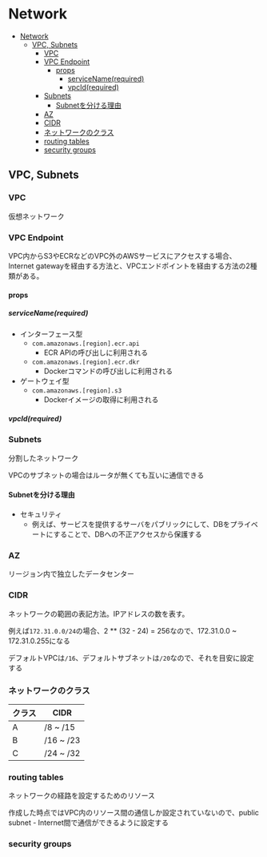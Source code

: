 # Network

- [Network](#network)
  - [VPC, Subnets](#vpc-subnets)
    - [VPC](#vpc)
    - [VPC Endpoint](#vpc-endpoint)
      - [props](#props)
        - [serviceName(required)](#servicenamerequired)
        - [vpcId(required)](#vpcidrequired)
    - [Subnets](#subnets)
      - [Subnetを分ける理由](#subnetを分ける理由)
    - [AZ](#az)
    - [CIDR](#cidr)
    - [ネットワークのクラス](#ネットワークのクラス)
    - [routing tables](#routing-tables)
    - [security groups](#security-groups)

## VPC, Subnets

### VPC

仮想ネットワーク

### VPC Endpoint

VPC内からS3やECRなどのVPC外のAWSサービスにアクセスする場合、Internet gatewayを経由する方法と、VPCエンドポイントを経由する方法の2種類がある。

#### props

##### serviceName(required)

- インターフェース型
  - `com.amazonaws.[region].ecr.api`
    - ECR APIの呼び出しに利用される
  - `com.amazonaws.[region].ecr.dkr`
    - Dockerコマンドの呼び出しに利用される
- ゲートウェイ型
  - `com.amazonaws.[region].s3`
    - Dockerイメージの取得に利用される

##### vpcId(required)

### Subnets

分割したネットワーク

VPCのサブネットの場合はルータが無くても互いに通信できる

#### Subnetを分ける理由

- セキュリティ
  - 例えば、サービスを提供するサーバをパブリックにして、DBをプライベートにすることで、DBへの不正アクセスから保護する

### AZ

リージョン内で独立したデータセンター

### CIDR

ネットワークの範囲の表記方法。IPアドレスの数を表す。

例えば`172.31.0.0/24`の場合、2 ** (32 - 24) = 256なので、172.31.0.0 ~ 172.31.0.255になる

デフォルトVPCは`/16`、デフォルトサブネットは`/20`なので、それを目安に設定する

### ネットワークのクラス

| クラス | CIDR      |
| ------ | --------- |
| A      | /8 ~ /15  |
| B      | /16 ~ /23 |
| C      | /24 ~ /32 |

### routing tables

ネットワークの経路を設定するためのリソース

作成した時点ではVPC内のリソース間の通信しか設定されていないので、public subnet - Internet間で通信ができるように設定する

### security groups
